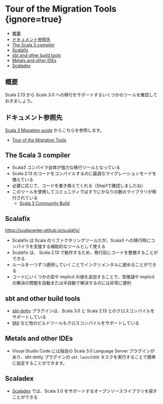 # Tour of the Migration Tools {ignore=true}

<!-- @import "[TOC]" {cmd="toc" depthFrom=1 depthTo=6 orderedList=false} -->

<!-- code_chunk_output -->

- [概要](#概要)
- [ドキュメント参照先](#ドキュメント参照先)
- [The Scala 3 compiler](#the-scala-3-compiler)
- [Scalafix](#scalafix)
- [sbt and other build tools](#sbt-and-other-build-tools)
- [Metals and other IDEs](#metals-and-other-ides)
- [Scaladex](#scaladex)

<!-- /code_chunk_output -->


## 概要

Scala 2.13 から Scala 3.0 への移行をサポートするいくつかのツールを確認しておきましょう。


## ドキュメント参照先

[Scala 3 Migration guide](https://scalacenter.github.io/scala-3-migration-guide/) からこちらを参照します。

- [Tour of the Migration Tools](https://scalacenter.github.io/scala-3-migration-guide/docs/migration-tools.html)


## The Scala 3 compiler

- Scala3 コンパイラ自体が強力な移行ツールとなっている
- Scala 2.13 のコードをコンパイルするのに最適なマイグレーションモードを備えている
- 必要に応じて、コードを書き換えてくれる（Step1で確認しましたね）
- このツールを使用してコミュニティではすでにかなりの数のライブラリが移行されている
  - [Scala 3 Community Build](https://github.com/lampepfl/dotty/tree/master/community-build/community-projects)

## Scalafix

https://scalacenter.github.io/scalafix/

- Scalafix は Scala のリファクタリングツールだが、Scala3 への移行時にコンパイラを支援する補助的なツールとして使える
- Scalafix は、 Scala 2.13 で動作するため、移行前にコードを整備することができる
- ルールを一つずつ適用していくことでインクリメンタルに進めることができる
- コードにいくつかの型や implicit の値を追加することで、型推論や implicit の解決の問題を自動または半自動で解決するのには非常に便利

## sbt and other build tools

- [sbt-dotty](https://dotty.epfl.ch/docs/usage/getting-started.html) プラグインは、Scala 3.0 と Scala 2.13 とのクロスコンパイルをサポートしている
- [Mill](https://com-lihaoyi.github.io/mill/) など他のビルドツールもクロスコンパイルをサポートしている

## Metals and other IDEs

- Visual Studio Code には独自の Scala 3.0 Language Server プラグインがあり、sbt-dotty プラグインの `sbt launchIDE` タスクを実行することで簡単に設定することができます。

## Scaladex

- [Scaladex](https://index.scala-lang.org/search?q=*&scalaVersions=scala3) では、Scala 3.0 をサポートするオープンソースライブラリを探すことができる
